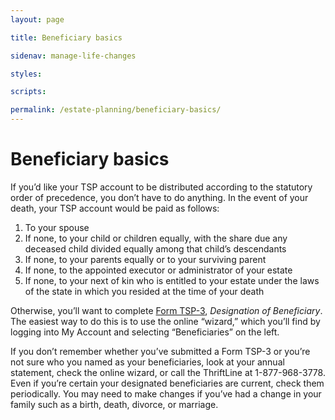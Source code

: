 ```yaml
---
layout: page

title: Beneficiary basics

sidenav: manage-life-changes

styles:

scripts:

permalink: /estate-planning/beneficiary-basics/
---
```


# Beneficiary basics

If you’d like your TSP account to be distributed according to the <span data-term="statutory order of precedence" class="js-glossary-toggle term term-end">statutory order of precedence</span>, you don’t have to do anything. In the event of your death, your TSP account would be paid as follows:

<ol>
<li>To your spouse</li>
<li>If none, to your child or children equally, with the share due any deceased child divided equally among that child’s descendants</li>
<li>If none, to your parents equally or to your surviving parent</li>
<li>If none, to the appointed executor or administrator of your estate</li>
<li>If none, to your next of kin who is entitled to your estate under the laws of the state in which you resided at the time of your death</li>
</ol>

Otherwise, you’ll want to complete [Form TSP-3](#), _Designation of Beneficiary_. The easiest way to do this is to use the online “wizard,” which you’ll find by logging into My Account and selecting “Beneficiaries” on the left.

If you don’t remember whether you’ve submitted a Form TSP-3 or you’re not sure who you named as your beneficiaries, look at your annual statement, check the online wizard, or call the ThriftLine at 1-877-968-3778.  Even if you’re certain your designated beneficiaries are current, check them periodically. You may need to make changes if you’ve had a change in your family such as a birth, death, divorce, or marriage.

<!-- CONTENT END -->
